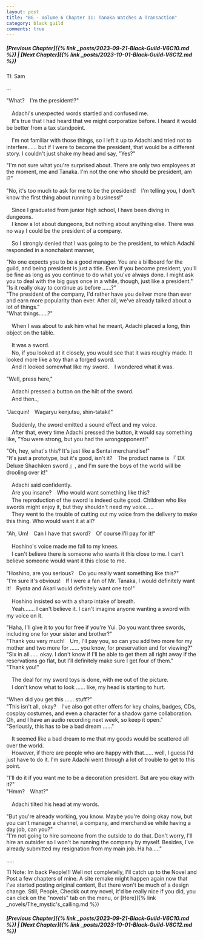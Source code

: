 ```yaml
---
layout: post
title: "BG - Volume 6 Chapter 11: Tanaka Watches A Transaction"
category: black guild
comments: true
---
```


##### [Previous Chapter]({% link _posts/2023-09-21-Black-Guild-V6C10.md %}) \| [Next Chapter]({% link _posts/2023-10-01-Black-Guild-V6C12.md %})



Tl: Sam

…


"What?　I'm the president!?"

　Adachi's unexpected words startled and confused me.   
　It's true that I had heard that we might corporatize before. I heard it would be better from a tax standpoint.

　I'm not familiar with those things, so I left it up to Adachi and tried not to interfere...... but if I were to become the president, that would be a different story. I couldn't just shake my head and say, "Yes?"

"I'm not sure what you're surprised about. There are only two employees at the moment, me and Tanaka. I'm not the one who should be president, am I?"
<!--more-->   
"No, it's too much to ask for me to be the president!　I'm telling you, I don't know the first thing about running a business!"

　Since I graduated from junior high school, I have been diving in dungeons.   
　I know a lot about dungeons, but nothing about anything else. There was no way I could be the president of a company.

　So I strongly denied that I was going to be the president, to which Adachi responded in a nonchalant manner, 

"No one expects you to be a good manager. You are a billboard for the guild, and being president is just a title. Even if you become president, you'll be fine as long as you continue to do what you've always done. I might ask you to deal with the big guys once in a while, though, just like a president."   
"Is it really okay to continue as before ......?"    
"The president of the company, I'd rather have you deliver more than ever and earn more popularity than ever. After all, we've already talked about a lot of things."   
"What things......?"

　When I was about to ask him what he meant, Adachi placed a long, thin object on the table.

　It was a sword.   
　No, if you looked at it closely, you would see that it was roughly made. It looked more like a toy than a forged sword.   
　And it looked somewhat like my sword.　I wondered what it was.

"Well, press here,"

　Adachi pressed a button on the hilt of the sword.   
　And then..,

"Jacquin!　Wagaryu kenjutsu, shin-tataki!"

　Suddenly, the sword emitted a sound effect and my voice.   
　After that, every time Adachi pressed the button, it would say something like, "You were strong, but you had the wrongopponent!"

"Oh, hey, what's this? It's just like a Sentai merchandise!"   
"It's just a prototype, but it's good, isn't it?　The product name is 『 DX Deluxe Shachiken sword 』, and I'm sure the boys of the world will be drooling over it!"

　Adachi said confidently.   
　Are you insane?　Who would want something like this?   
　The reproduction of the sword is indeed quite good. Children who like swords might enjoy it, but they shouldn't need my voice.....   
　They went to the trouble of cutting out my voice from the delivery to make this thing. Who would want it at all?

"Ah, Um!　Can I have that sword?　Of course I'll pay for it!"

　Hoshino's voice made me fall to my knees.   
　I can't believe there is someone who wants it this close to me. I can't believe someone would want it this close to me.

"Hoshino, are you serious?　Do you really want something like this?"   
"I'm sure it's obvious!　If I were a fan of Mr. Tanaka, I would definitely want it!　Ryota and Akari would definitely want one too!"   

　Hoshino insisted so with a sharp intake of breath.   
　Yeah....... I can't believe it. I can't imagine anyone wanting a sword with my voice on it.

"Haha, I'll give it to you for free if you're Yui.  Do you want three swords, including one for your sister and brother?"   
"Thank you very much!　Um, I'll pay you, so can you add two more for my mother and two more for ...... you know, for preservation and for viewing?"   
"Six in all...... okay. I don't know if I'll be able to get them all right away if the reservations go flat, but I'll definitely make sure I get four of them."   
"Thank you!"

　The deal for my sword toys is done, with me out of the picture.    
　I don't know what to look ...... like, my head is starting to hurt.

"When did you get this ...... stuff?"   
"This isn't all, okay?　I've also got other offers for key chains, badges, CDs, cosplay costumes, and even a character for a shadow game collaboration. Oh, and I have an audio recording next week, so keep it open."   
"Seriously, this has to be a bad dream ......"

　It seemed like a bad dream to me that my goods would be scattered all over the world.   
　However, if there are people who are happy with that...... well, I guess I'd just have to do it. I'm sure Adachi went through a lot of trouble to get to this point.

"I'll do it if you want me to be a decoration president. But are you okay with it?"   
"Hmm?　What?"

　Adachi tilted his head at my words.

"But you're already working, you know. Maybe you're doing okay now, but you can't manage a channel, a company, and merchandise while having a day job, can you?"   
"I'm not going to hire someone from the outside to do that. Don't worry, I'll hire an outsider so I won't be running the company by myself. Besides, I've already submitted my resignation from my main job. Ha ha....."



.....


Tl Note: Im back People!!! Well not completelly, I'll catch up to the Novel and Post a few chapters of mine. A site remake might happen again now that I've started posting original content, But there won't be much of a design change. Still, People, Checkk out my novel, It'd be really nice if you did, you can click on the "novels" tab on the menu, or [Here]({% link _novels/The_mystic's_calling.md %}) 


##### [Previous Chapter]({% link _posts/2023-09-21-Black-Guild-V6C10.md %}) \| [Next Chapter]({% link _posts/2023-10-01-Black-Guild-V6C12.md %})
